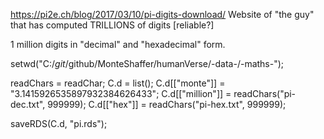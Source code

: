 https://pi2e.ch/blog/2017/03/10/pi-digits-download/
Website of "the guy" that has computed TRILLIONS of digits [reliable?]

1 million digits in "decimal" and "hexadecimal" form.

setwd("C:/_git_/github/MonteShaffer/humanVerse/-data-/-maths-");

readChars = readChar;
C.d = list();
C.d[["monte"]] = "3.1415926535897932384626433";
C.d[["million"]] = readChars("pi-dec.txt", 999999);
C.d[["hex"]] = readChars("pi-hex.txt", 999999);

saveRDS(C.d, "pi.rds");

